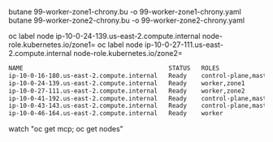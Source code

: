 butane 99-worker-zone1-chrony.bu -o 99-worker-zone1-chrony.yaml
butane 99-worker-zone2-chrony.bu -o 99-worker-zone2-chrony.yaml

oc label node ip-10-0-24-139.us-east-2.compute.internal node-role.kubernetes.io/zone1=
oc label node ip-10-0-27-111.us-east-2.compute.internal node-role.kubernetes.io/zone2=

~~~ bash
NAME                                        STATUS   ROLES                  AGE   VERSION
ip-10-0-16-180.us-east-2.compute.internal   Ready    control-plane,master   25h   v1.29.11+ef2a55c
ip-10-0-24-139.us-east-2.compute.internal   Ready    worker,zone1           25h   v1.29.11+ef2a55c
ip-10-0-27-111.us-east-2.compute.internal   Ready    worker,zone2           25h   v1.29.11+ef2a55c
ip-10-0-41-192.us-east-2.compute.internal   Ready    control-plane,master   25h   v1.29.11+ef2a55c
ip-10-0-43-143.us-east-2.compute.internal   Ready    control-plane,master   25h   v1.29.11+ef2a55c
ip-10-0-46-164.us-east-2.compute.internal   Ready    worker                 25h   v1.29.11+ef2a55c
~~~
watch "oc get mcp; oc get nodes"
